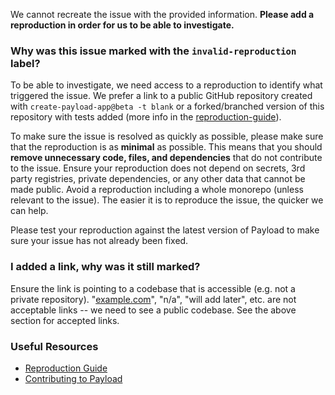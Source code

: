 We cannot recreate the issue with the provided information. **Please add a reproduction in order for us to be able to investigate.**

### Why was this issue marked with the `invalid-reproduction` label?

To be able to investigate, we need access to a reproduction to identify what triggered the issue. We prefer a link to a public GitHub repository created with `create-payload-app@beta -t blank` or a forked/branched version of this repository with tests added (more info in the [reproduction-guide](https://github.com/payloadcms/payload/blob/main/.github/reproduction-guide.md)).

To make sure the issue is resolved as quickly as possible, please make sure that the reproduction is as **minimal** as possible. This means that you should **remove unnecessary code, files, and dependencies** that do not contribute to the issue. Ensure your reproduction does not depend on secrets, 3rd party registries, private dependencies, or any other data that cannot be made public. Avoid a reproduction including a whole monorepo (unless relevant to the issue). The easier it is to reproduce the issue, the quicker we can help.

Please test your reproduction against the latest version of Payload to make sure your issue has not already been fixed.

### I added a link, why was it still marked?

Ensure the link is pointing to a codebase that is accessible (e.g. not a private repository). "[example.com](http://example.com/)", "n/a", "will add later", etc. are not acceptable links -- we need to see a public codebase. See the above section for accepted links.

### Useful Resources

- [Reproduction Guide](https://github.com/payloadcms/payload/blob/main/.github/reproduction-guide.md)
- [Contributing to Payload](https://www.youtube.com/watch?v=08Qa3ggR9rw)
